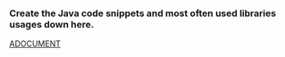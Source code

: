 ### Create the Java code snippets and most often used libraries usages down here.
[ADOCUMENT](http://www.runoob.com/java/java-basic-syntax.html)
